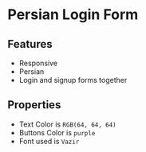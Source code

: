# Persian Login Form
  ## Features
  + Responsive
  + Persian
  + Login and signup forms together
 ## Properties
  + Text Color is `RGB(64, 64, 64)`
  + Buttons Color is `purple`
  + Font used is `Vazir`
